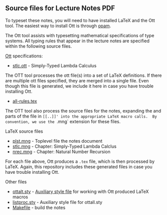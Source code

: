 Source files for Lecture Notes PDF
-----------------------------------

To typeset these notes, you will need to have installed LaTeX and the Ott
tool. The easiest way to install Ott is through
[opam](https://opam.ocaml.org/).

The Ott tool assists with typesetting mathematical specifications of type
systems. All typing rules that appear in the lecture notes are specified
within the following source files.

[Ott](https://www.cl.cam.ac.uk/~pes20/ott/top2.html) specifications:
+ [stlc.ott](ott/stlc.ott) - Simply-Typed Lambda Calculus

The OTT tool processes the ott file(s) into a set of LaTeX definitions. If there
are multiple ott files specified, they are merged into a single file. Even 
though this file is generated, we include it here in case you have trouble 
installing Ott.
+ [all-rules.tex](all-rules.tex) 

The OTT tool also process the source files for the notes, expanding the 
and parts of the file in `[[..]]' into the appropriate LaTeX macro calls. 
By convention, we use the `.mng` extension for these files. 

LaTeX source files
+ [plst.mng](plst.mng) - Toplevel file the notes document
+ [stlc.mng](stlc.mng) - Chapter: Simply-Typed Lambda Calclus
+ [nrec.mng](nrec.mng) - Chapter: Natural Number Recursion

For each file above, Ott produces a `.tex` file, which is then processed 
by LaTeX. Again, this repository includes these generated files in case 
you have trouble installing Ott.

Other files
+ [ottalt.sty](ottalt.sty) - [Auxiliary style file](https://users.cs.northwestern.edu/~jesse/code/latex/ottalt/ottalt.pdf) for working with Ott produced LaTeX macros
+ [listproc.sty](listproc.sty) - Auxiliary style file for ottall.sty
+ [Makefile](Makefile) - build the notes 
